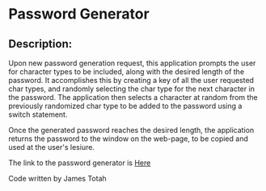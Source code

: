 # Password Generator

## Description:

Upon new password generation request, this application prompts the user for character types to be included, along with the desired length of the password. It accomplishes this by creating a key of all the user requested char types, and randomly selecting the char type for the next character in the password. The application then selects a character at random from the previously randomized char type to be added to the password using a switch statement.

Once the generated password reaches the desired length, the application returns the password to the window on the web-page, to be copied and used at the user's lesiure.

The link to the password generator is [Here](https://jtwob.github.io/Password_Generator/)

Code written by James Totah
